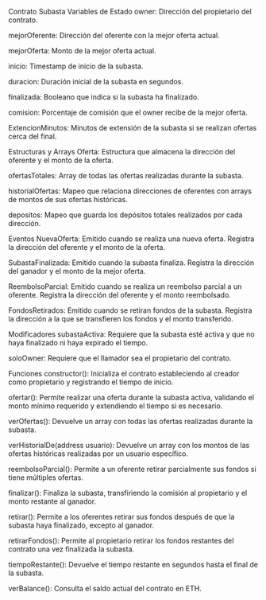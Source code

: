 Contrato Subasta
Variables de Estado
owner: Dirección del propietario del contrato.

mejorOferente: Dirección del oferente con la mejor oferta actual.

mejorOferta: Monto de la mejor oferta actual.

inicio: Timestamp de inicio de la subasta.

duracion: Duración inicial de la subasta en segundos.

finalizada: Booleano que indica si la subasta ha finalizado.

comision: Porcentaje de comisión que el owner recibe de la mejor oferta.

ExtencionMinutos: Minutos de extensión de la subasta si se realizan ofertas cerca del final.

Estructuras y Arrays
Oferta: Estructura que almacena la dirección del oferente y el monto de la oferta.

ofertasTotales: Array de todas las ofertas realizadas durante la subasta.

historialOfertas: Mapeo que relaciona direcciones de oferentes con arrays de montos de sus ofertas históricas.

depositos: Mapeo que guarda los depósitos totales realizados por cada dirección.

Eventos
NuevaOferta: Emitido cuando se realiza una nueva oferta. Registra la dirección del oferente y el monto de la oferta.

SubastaFinalizada: Emitido cuando la subasta finaliza. Registra la dirección del ganador y el monto de la mejor oferta.

ReembolsoParcial: Emitido cuando se realiza un reembolso parcial a un oferente. Registra la dirección del oferente y el monto reembolsado.

FondosRetirados: Emitido cuando se retiran fondos de la subasta. Registra la dirección a la que se transfieren los fondos y el monto transferido.

Modificadores
subastaActiva: Requiere que la subasta esté activa y que no haya finalizado ni haya expirado el tiempo.

soloOwner: Requiere que el llamador sea el propietario del contrato.

Funciones
constructor(): Inicializa el contrato estableciendo al creador como propietario y registrando el tiempo de inicio.

ofertar(): Permite realizar una oferta durante la subasta activa, validando el monto mínimo requerido y extendiendo el tiempo si es necesario.

verOfertas(): Devuelve un array con todas las ofertas realizadas durante la subasta.

verHistorialDe(address usuario): Devuelve un array con los montos de las ofertas históricas realizadas por un usuario específico.

reembolsoParcial(): Permite a un oferente retirar parcialmente sus fondos si tiene múltiples ofertas.

finalizar(): Finaliza la subasta, transfiriendo la comisión al propietario y el monto restante al ganador.

retirar(): Permite a los oferentes retirar sus fondos después de que la subasta haya finalizado, excepto al ganador.

retirarFondos(): Permite al propietario retirar los fondos restantes del contrato una vez finalizada la subasta.

tiempoRestante(): Devuelve el tiempo restante en segundos hasta el final de la subasta.

verBalance(): Consulta el saldo actual del contrato en ETH.